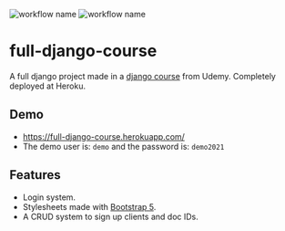 ![workflow name](https://github.com/italopinto/full-django-course/actions/workflows/main.yml/badge.svg)
![workflow name](https://github.com/italopinto/full-django-course/actions/workflows/formating.yml/badge.svg)


# full-django-course
A full django project made in a [django course](https://www.udemy.com/course/django-20-heroku/#instructor-1) from Udemy. Completely deployed at Heroku.

## Demo
- https://full-django-course.herokuapp.com/
- The demo user is: `demo` and the password is: `demo2021`
## Features
- Login system.
- Stylesheets made with [Bootstrap 5](https://getbootstrap.com/).
- A CRUD system to sign up clients and doc IDs.

